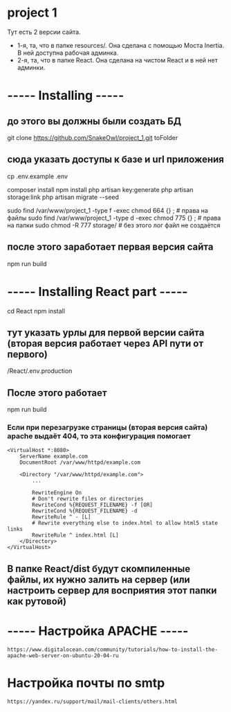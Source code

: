 # project 1

Тут есть 2 версии сайта.
- 1-я, та, что в папке resources/. Она сделана с помощью Моста Inertia. В ней доступна рабочая админка.
- 2-я, та, что в папке React. Она сделана на чистом React и в ней нет админки.

# ----- Installing -----
## до этого вы должны были создать БД
git clone https://github.com/SnakeOwl/project_1.git toFolder

## сюда указать доступы к базе и url приложения
cp .env.example .env 

composer install
npm install
php artisan key:generate
php artisan storage:link
php artisan migrate --seed

sudo find  /var/www/project_1 -type f -exec chmod 664 {} \;     # права на файлы
sudo find  /var/www/project_1 -type d -exec chmod 775 {} \;     # права на папки
sudo chmod -R 777 storage/  # без этого лог файл не создаётся

## после этого заработает первая версия сайта
npm run build 


# ----- Installing React part -----
cd React
npm install

## тут указать урлы для первой версии сайта (вторая версия работает через API пути от первого)
/React/.env.production

## После этого работает
npm run build

### Если при перезагрузке страницы (вторая версия сайта) apache выдаёт 404, то эта конфигурация помогает
    <VirtualHost *:8080>
        ServerName example.com
        DocumentRoot /var/www/httpd/example.com

        <Directory "/var/www/httpd/example.com">
            ...

            RewriteEngine On
            # Don't rewrite files or directories
            RewriteCond %{REQUEST_FILENAME} -f [OR]
            RewriteCond %{REQUEST_FILENAME} -d
            RewriteRule ^ - [L]
            # Rewrite everything else to index.html to allow html5 state links
            RewriteRule ^ index.html [L]
        </Directory>
    </VirtualHost> 

## В папке React/dist будут скомпиленные файлы, их нужно залить на сервер (или настроить сервер для восприятия этот папки как рутовой)


# ----- Настройка APACHE -----
    https://www.digitalocean.com/community/tutorials/how-to-install-the-apache-web-server-on-ubuntu-20-04-ru

# Настройка почты по smtp
    https://yandex.ru/support/mail/mail-clients/others.html
